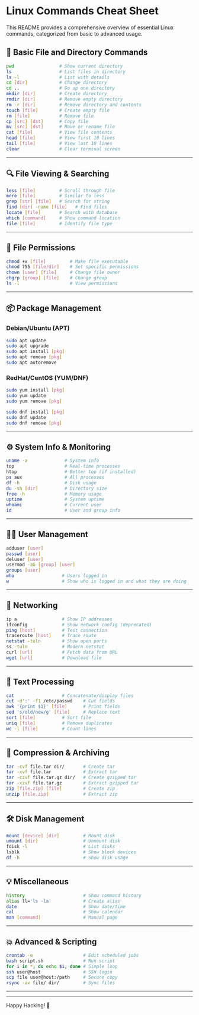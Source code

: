 
# Linux Commands Cheat Sheet

This README provides a comprehensive overview of essential Linux commands, categorized from basic to advanced usage.

## 📁 Basic File and Directory Commands

```bash
pwd                 # Show current directory
ls                  # List files in directory
ls -l               # List with details
cd [dir]            # Change directory
cd ..               # Go up one directory
mkdir [dir]         # Create directory
rmdir [dir]         # Remove empty directory
rm -r [dir]         # Remove directory and contents
touch [file]        # Create empty file
rm [file]           # Remove file
cp [src] [dst]      # Copy file
mv [src] [dst]      # Move or rename file
cat [file]          # View file contents
head [file]         # View first 10 lines
tail [file]         # View last 10 lines
clear               # Clear terminal screen
```

---

## 🔍 File Viewing & Searching

```bash
less [file]         # Scroll through file
more [file]         # Similar to less
grep [str] [file]   # Search for string
find [dir] -name [file]   # Find files
locate [file]       # Search with database
which [command]     # Show command location
file [file]         # Identify file type
```

---

## 🧰 File Permissions

```bash
chmod +x [file]         # Make file executable
chmod 755 [file/dir]    # Set specific permissions
chown [user] [file]     # Change file owner
chgrp [group] [file]    # Change group
ls -l                   # View permissions
```

---

## 📦 Package Management

### Debian/Ubuntu (APT)

```bash
sudo apt update
sudo apt upgrade
sudo apt install [pkg]
sudo apt remove [pkg]
sudo apt autoremove
```

### RedHat/CentOS (YUM/DNF)

```bash
sudo yum install [pkg]
sudo yum update
sudo yum remove [pkg]

sudo dnf install [pkg]
sudo dnf update
sudo dnf remove [pkg]
```

---

## ⚙️ System Info & Monitoring

```bash
uname -a              # System info
top                   # Real-time processes
htop                  # Better top (if installed)
ps aux                # All processes
df -h                 # Disk usage
du -sh [dir]          # Directory size
free -h               # Memory usage
uptime                # System uptime
whoami                # Current user
id                    # User and group info
```

---

## 🧑‍💻 User Management

```bash
adduser [user]
passwd [user]
deluser [user]
usermod -aG [group] [user]
groups [user]
who                  # Users logged in
w                    # Show who is logged in and what they are doing
```

---

## 🔧 Networking

```bash
ip a                 # Show IP addresses
ifconfig             # Show network config (deprecated)
ping [host]          # Test connection
traceroute [host]    # Trace route
netstat -tuln        # Show open ports
ss -tuln             # Modern netstat
curl [url]           # Fetch data from URL
wget [url]           # Download file
```

---

## 📜 Text Processing

```bash
cat                  # Concatenate/display files
cut -d':' -f1 /etc/passwd    # Cut fields
awk '{print $1}' [file]      # Print fields
sed 's/old/new/g' [file]     # Replace text
sort [file]          # Sort file
uniq [file]          # Remove duplicates
wc -l [file]         # Count lines
```

---

## 🔄 Compression & Archiving

```bash
tar -cvf file.tar dir/       # Create tar
tar -xvf file.tar            # Extract tar
tar -czvf file.tar.gz dir/   # Create gzipped tar
tar -xzvf file.tar.gz        # Extract gzipped tar
zip [file.zip] [file]        # Create zip
unzip [file.zip]             # Extract zip
```

---

## 🛠️ Disk Management

```bash
mount [device] [dir]         # Mount disk
umount [dir]                 # Unmount disk
fdisk -l                     # List disks
lsblk                        # Show block devices
df -h                        # Show disk usage
```

---

## 💡 Miscellaneous

```bash
history                      # Show command history
alias ll='ls -la'            # Create alias
date                         # Show date/time
cal                          # Show calendar
man [command]                # Manual page
```

---

## 💥 Advanced & Scripting

```bash
crontab -e                   # Edit scheduled jobs
bash script.sh               # Run script
for i in *; do echo $i; done # Simple loop
ssh user@host                # SSH login
scp file user@host:/path     # Secure copy
rsync -av file/ dir/         # Sync files
```

---

---

Happy Hacking! 🐧
